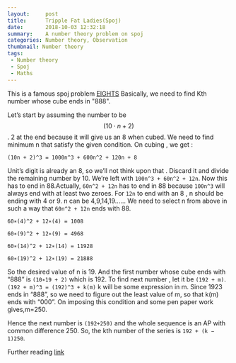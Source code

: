 ```yaml
---
layout:     post
title:      Tripple Fat Ladies(Spoj)
date:       2018-10-03 12:32:18
summary:    A number theory problem on spoj
categories: Number theory, Observation
thumbnail: Number theory
tags:
 - Number theory 
 - Spoj
 - Maths
---
```


This is a famous spoj problem [EIGHTS](https://www.spoj.com/problems/EIGHTS/)
Basically, we need to find Kth number whose cube ends in "888".

Let’s start by assuming the number to be $$(10 \cdot n + 2)$$.
2 at the end because it will give us an 8 when cubed. We need to find minimum n that satisfy the given condition.
On cubing , we get :

`(10n + 2)^3 = 1000n^3 + 600n^2 + 120n + 8`

Unit’s digit is already an 8, so we’ll not think upon that . Discard it and divide the remaining number by 10.
We’re left with `100n^3 + 60n^2 + 12n`. Now this has to end in 88.Actually, `60n^2 + 12n` has to end in 88 because `100n^3` will always end with at least two zeroes.
For `12n` to end with an 8 , n should be ending with 4 or 9. n can be 4,9,14,19......
We need to select n from above in such a way that `60n^2 + 12n` ends with 88.

```
60∗(4)^2 + 12∗(4) = 1008

60∗(9)^2 + 12∗(9) = 4968

60∗(14)^2 + 12∗(14) = 11928

60∗(19)^2 + 12∗(19) = 21888

```

So the desired value of n is 19. And the first number whose cube ends with “888” is `(10∗19 + 2)` which is 192.
To find next number , let it be `(192 + m)`.
`(192 + m)^3 = (192)^3 + k(m)`
k will be some expression in m. Since 1923 ends in “888”, so we need to figure out the least value of m, so that k(m) ends with “000”. On imposing this condition and some pen paper work gives,m=250.

Hence the next number is `(192+250)` and the whole sequence is an AP with common difference 250. So, the kth number of the series is 
`192 + (k − 1)250`.

Further reading [link](http://qr.ae/TUGHty)


